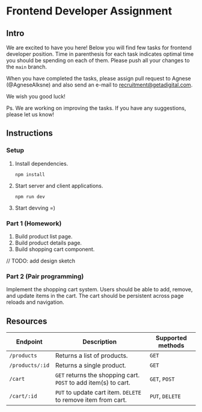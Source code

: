 # Frontend Developer Assignment

## Intro

We are excited to have you here! Below you will find few tasks for frontend developer position. Time in parenthesis for each task indicates optimal time you should be spending on each of them. Please push all your changes to the `main` branch.

When you have completed the tasks, please assign pull request to Agnese (@AgneseAlksne) and also send an e-mail to recruitment@getadigital.com.

We wish you good luck!

Ps. We are working on improving the tasks. If you have any suggestions, please let us know!

## Instructions

### Setup

1. Install dependencies.

   ```console
   npm install
   ```

2. Start server and client applications.

   ```console
   npm run dev
   ```

3. Start devving =)

### Part 1 (Homework)

1. Build product list page.
2. Build product details page.
3. Build shopping cart component.

// TODO: add design sketch

### Part 2 (Pair programming)

Implement the shopping cart system. Users should be able to add, remove, and update items in the cart. The cart should be persistent across page reloads and navigation.


## Resources

| Endpoint        | Description                                                     | Supported methods |
| --------------- | --------------------------------------------------------------- | ----------------- |
| `/products`     | Returns a list of products.                                     | `GET`             |
| `/products/:id` | Returns a single product.                                       | `GET`             |
| `/cart`         | `GET` returns the shopping cart. `POST` to add item(s) to cart. | `GET`, `POST`     |
| `/cart/:id`     | `PUT` to update cart item. `DELETE` to remove item from cart.   | `PUT`, `DELETE`   |
